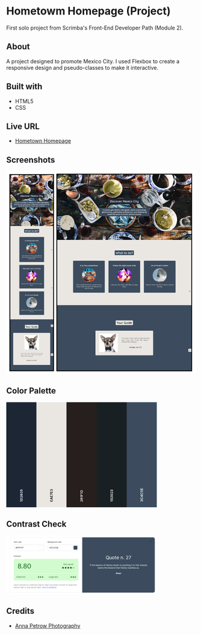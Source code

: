 # Hometowm Homepage (Project)

First solo project from Scrimba's Front-End Developer Path (Module 2). 

## About

A project designed to promote Mexico City. I used Flexbox to create a responsive design and pseudo-classes to make it interactive. 

## Built with

- HTML5
- CSS

## Live URL

- [Hometown Homepage](https://jonathancazares.github.io/front-end-projects/Scrimba/hometown_homepage/)

## Screenshots

![screenshot](./images/screenshot.png)

## Color Palette

<img src="./images/color_palette.png" width="400">

## Contrast Check 

<img src="./images/contrast_check.png" width="400">

## Credits

- [Anna Petrow Photography](https://www.annapetrow.com/mexico-city)

